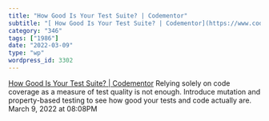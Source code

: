 ```yaml
---
title: "How Good Is Your Test Suite? | Codementor"
subtitle: "[ How Good Is Your Test Suite? | Codementor](https://www.codementor.io/@lmuzinic/how-good-is-your-te..."
category: "346"
tags: ["1986"]
date: "2022-03-09"
type: "wp"
wordpress_id: 3302
---
```

[ How Good Is Your Test Suite? | Codementor](https://www.codementor.io/@lmuzinic/how-good-is-your-test-suite-g93tx6qot?utm_content=posts&utm_source=sendgrid&utm_medium=email&utm_term=post-g93tx6qot&utm_campaign=newsletter20180307)
 Relying solely on code coverage as a measure of test quality is not enough. Introduce mutation and property-based testing to see how good your tests and code actually are.
March 9, 2022 at 08:08PM